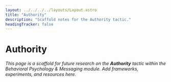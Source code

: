 ```yaml
---
layout: ../../../../layouts/Layout.astro
title: "Authority"
description: "Scaffold notes for the Authority tactic."
headingTracker: false
---
```

# Authority

_This page is a scaffold for future research on the **Authority** tactic within the Behavioral Psychology & Messaging module. Add frameworks, experiments, and resources here._
